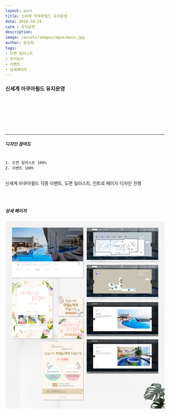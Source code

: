 ```yaml
---
layout: post
title: 신세계 아쿠아필드 유지운영
date: 2018-10-24
cate : 유지운영
description:
image: /assets/images/aqua/main.jpg
author: 방승화
tags:
- 도면 일러스트
- 유지보수
- 이벤트
- 상세페이지
---
```


<h3>신세계 아쿠아필드 유지운영</h3>
<br><br><br><br><br><br>
<hr>

##### 디자인 참여도
<pre>
<code>
1. 도면 일러스트 100%
2. 이벤트 100%
</code>
</pre>

<p>
신세계 아쿠아필드 각종 이벤트, 도면 일러스트, 인트로 페이지 디자인 진행
</p>


<br>
<br>

##### 상세 페이지
![pc_main](/assets/images/aqua/view.jpg#full)
